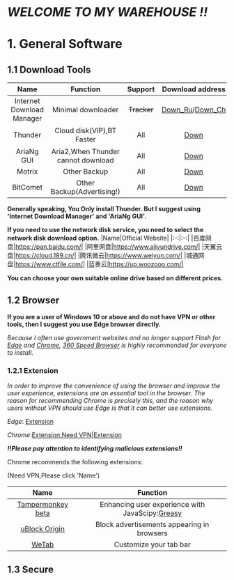 # ***WELCOME TO MY WAREHOUSE !!***

# 1. General Software

## 1.1 Download Tools

|**Name**|**Function**|**Support**|**Download address**|**Price**|
|:-:|:-:|:-:|:-:|:-:|
|Internet Download Manager|Minimal downloader|~~Tracker~~|[Down_Ru](https://lrepacks.net/repaki-programm-dlya-interneta/56-internet-download-manager-repack.html)/[Down_Ch](https://www.ghxi.com/pcidm.html)|[￥180](https://secure.internetdownloadmanager.com/buy_idm.html)|
|Thunder|Cloud disk(VIP),BT Faster|All|[Down](https://xl11.xunlei.com/)|Free/￥15/￥30|
|AriaNg GUI|Aria2,When Thunder cannot download|All|[Down](https://github.com/Xmader/aria-ng-gui)|Free|
|Motrix|Other Backup|All|[Down](https://motrix.app/)|Free|
|BitComet|Other Backup(Advertising!)|All|[Down](https://www.bitcomet.com/cn/downloads)|Free|

**Generally speaking, You Only install Thunder. But I suggest using 'Internet Download Manager' and 'AriaNg GUI'.**

**If you need to use the network disk service, you need to select the network disk download option.**
|Name|Official Website|
|:-:|:-:|
|百度网盘|https://pan.baidu.com/|
|阿里网盘|https://www.aliyundrive.com/|
|天翼云盘|https://cloud.189.cn/|
|腾讯微云|https://www.weiyun.com/|
|城通网盘|https://www.ctfile.com/|
|蓝奏云|https://up.woozooo.com/|

**You can choose your own suitable online drive based on different prices.**

## 1.2 Browser

**If you are a user of Windows 10 or above and do not have VPN or other tools, then I suggest you use Edge browser directly.**

*Because I often use government websites and no longer support Flash for [Edge](https://www.microsoft.com/zh-cn/edge/download) and [Chrome](https://www.google.cn/chrome/index.html), [360 Speed Browser](https://browser.360.cn/ee/) is highly recommended for everyone to install.*

### 1.2.1 Extension

*In order to improve the convenience of using the browser and improve the user experience, extensions are an essential tool in the browser. The reason for recommending Chrome is precisely this, and the reason why users without VPN should use Edge is that it can better use extensions.*

*Edge*: [Extension](https://microsoftedge.microsoft.com/addons/Microsoft-Edge-Extensions-Home?hl=zh-CN)

*Chrome*:[Extension:Need VPN](https://chrome.google.com/webstore/category/extensions?hl=zh-CN)|[Extension](https://www.crxsoso.com/)

***!!Please pay attention to identifying malicious extensions!!***

Chrome recommends the following extensions:

(Need VPN,Please click 'Name')

|**Name**|**Function**|
|:-:|:-:|
|[Tampermonkey beta](https://chrome.google.com/webstore/detail/tampermonkey-beta/gcalenpjmijncebpfijmoaglllgpjagf?hl=zh-CN)|Enhancing user experience with JavaScipy:[Greasy](https://greasyfork.org/zh-CN)|
|[uBlock Origin](https://chrome.google.com/webstore/detail/ublock-origin/cjpalhdlnbpafiamejdnhcphjbkeiagm)|Block advertisements appearing in browsers|
|[WeTab](https://chrome.google.com/webstore/detail/wetab-%E5%85%8D%E8%B4%B9chatgpt%E6%96%B0%E6%A0%87%E7%AD%BE%E9%A1%B5/aikflfpejipbpjdlfabpgclhblkpaafo)|Customize your tab bar|

## 1.3 Secure
